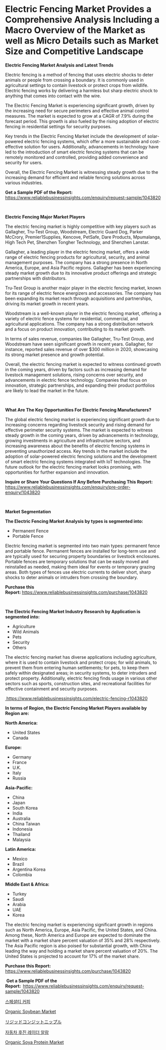 <p><h1>Electric Fencing Market Provides a Comprehensive Analysis Including a Macro Overview of the Market as well as Micro Details such as Market Size and Competitive Landscape</h1></p><p><strong>Electric Fencing Market Analysis and Latest Trends</strong></p>
<p><p>Electric fencing is a method of fencing that uses electric shocks to deter animals or people from crossing a boundary. It is commonly used in agricultural settings to contain livestock or protect crops from wildlife. Electric fencing works by delivering a harmless but sharp electric shock to anything that comes into contact with the wire.</p><p>The Electric Fencing Market is experiencing significant growth, driven by the increasing need for secure perimeters and effective animal control measures. The market is expected to grow at a CAGR of 7.9% during the forecast period. This growth is also fueled by the rising adoption of electric fencing in residential settings for security purposes.</p><p>Key trends in the Electric Fencing Market include the development of solar-powered electric fencing systems, which offer a more sustainable and cost-effective solution for users. Additionally, advancements in technology have led to the introduction of smart electric fencing systems that can be remotely monitored and controlled, providing added convenience and security for users.</p><p>Overall, the Electric Fencing Market is witnessing steady growth due to the increasing demand for efficient and reliable fencing solutions across various industries.</p></p>
<p><strong>Get a Sample PDF of the Report:&nbsp;</strong> <a href="https://www.reliablebusinessinsights.com/enquiry/request-sample/1043820">https://www.reliablebusinessinsights.com/enquiry/request-sample/1043820</a></p>
<p>&nbsp;</p>
<p><strong>Electric Fencing Major Market Players</strong></p>
<p><p>The electric fencing market is highly competitive with key players such as Gallagher, Tru-Test Group, Woodstream, Electric Guard Dog, Parker McCrory, Premier1Supplies, Kencove, PetSafe, Dare Products, Mpumalanga, High Tech Pet, Shenzhen Tongher Technology, and Shenzhen Lanstar.</p><p>Gallagher, a leading player in the electric fencing market, offers a wide range of electric fencing products for agricultural, security, and animal management purposes. The company has a strong presence in North America, Europe, and Asia Pacific regions. Gallagher has been experiencing steady market growth due to its innovative product offerings and strategic partnerships with distributors. </p><p>Tru-Test Group is another major player in the electric fencing market, known for its range of electric fence energizers and accessories. The company has been expanding its market reach through acquisitions and partnerships, driving its market growth in recent years.</p><p>Woodstream is a well-known player in the electric fencing market, offering a variety of electric fence systems for residential, commercial, and agricultural applications. The company has a strong distribution network and a focus on product innovation, contributing to its market growth.</p><p>In terms of sales revenue, companies like Gallagher, Tru-Test Group, and Woodstream have seen significant growth in recent years. Gallagher, for instance, reported sales revenue of over $300 million in 2020, showcasing its strong market presence and growth potential.</p><p>Overall, the electric fencing market is expected to witness continued growth in the coming years, driven by factors such as increasing demand for livestock management solutions, rising concerns over security, and advancements in electric fence technology. Companies that focus on innovation, strategic partnerships, and expanding their product portfolios are likely to lead the market in the future.</p></p>
<p>&nbsp;</p>
<p><strong>What Are The Key Opportunities For Electric Fencing Manufacturers?</strong></p>
<p><p>The global electric fencing market is experiencing significant growth due to increasing concerns regarding livestock security and rising demand for effective perimeter security systems. The market is expected to witness steady growth in the coming years, driven by advancements in technology, growing investments in agriculture and infrastructure sectors, and increasing awareness about the benefits of electric fencing systems in preventing unauthorized access. Key trends in the market include the adoption of solar-powered electric fencing solutions and the development of smart electric fencing systems integrated with IoT technologies. The future outlook for the electric fencing market looks promising, with opportunities for further expansion and innovation.</p></p>
<p><strong>Inquire or Share Your Questions If Any Before Purchasing This Report:</strong> <a href="https://www.reliablebusinessinsights.com/enquiry/pre-order-enquiry/1043820">https://www.reliablebusinessinsights.com/enquiry/pre-order-enquiry/1043820</a></p>
<p>&nbsp;</p>
<p><strong>Market Segmentation</strong></p>
<p><strong>The Electric Fencing Market Analysis by types is segmented into:</strong></p>
<p><ul><li>Permanent Fence</li><li>Portable Fence</li></ul></p>
<p><p>Electric fencing market is segmented into two main types: permanent fence and portable fence. Permanent fences are installed for long-term use and are typically used for securing property boundaries or livestock enclosures. Portable fences are temporary solutions that can be easily moved and reinstalled as needed, making them ideal for events or temporary grazing areas. Both types of fences use electric currents to deliver short, sharp shocks to deter animals or intruders from crossing the boundary.</p></p>
<p><strong>Purchase this Report:&nbsp;</strong><a href="https://www.reliablebusinessinsights.com/purchase/1043820">https://www.reliablebusinessinsights.com/purchase/1043820</a></p>
<p>&nbsp;</p>
<p><strong>The Electric Fencing Market Industry Research by Application is segmented into:</strong></p>
<p><ul><li>Agriculture</li><li>Wild Animals</li><li>Pets</li><li>Security</li><li>Others</li></ul></p>
<p><p>The electric fencing market has diverse applications including agriculture, where it is used to contain livestock and protect crops; for wild animals, to prevent them from entering human settlements; for pets, to keep them safely within designated areas; in security systems, to deter intruders and protect property. Additionally, electric fencing finds usage in various other sectors such as sports, construction sites, and recreational facilities for effective containment and security purposes.</p></p>
<p><a href="https://www.reliablebusinessinsights.com/electric-fencing-r1043820">&nbsp;https://www.reliablebusinessinsights.com/electric-fencing-r1043820</a></p>
<p><strong>In terms of Region, the Electric Fencing Market Players available by Region are:</strong></p>
<p>
    <p> <strong> North America: </strong>
        <ul>
            <li>United States</li>
            <li>Canada</li>
        </ul>
        </p> 
    <p> <strong> Europe: </strong>
        <ul>
            <li>Germany</li>
            <li>France</li>
            <li>U.K.</li>
            <li>Italy</li>
            <li>Russia</li>
        </ul>
        </p> 
    <p> <strong> Asia-Pacific: </strong>
        <ul>
            <li>China</li>
            <li>Japan</li>
            <li>South Korea</li>
            <li>India</li>
            <li>Australia</li>
            <li>China Taiwan</li>
            <li>Indonesia</li>
            <li>Thailand</li>
            <li>Malaysia</li>
        </ul>
        </p> 
    <p> <strong> Latin America: </strong>
        <ul>
            <li>Mexico</li>
            <li>Brazil</li>
            <li>Argentina Korea</li>
            <li>Colombia</li>
        </ul>
        </p> 
    <p> <strong> Middle East & Africa: </strong>
        <ul>
            <li>Turkey</li>
            <li>Saudi</li>
            <li>Arabia</li>
            <li>UAE</li>
            <li>Korea</li>
        </ul>
    </p>
    </p>
<p><p>The electric fencing market is experiencing significant growth in regions such as North America, Europe, Asia Pacific, the United States, and China. Among these, North America and Europe are expected to dominate the market with a market share percent valuation of 35% and 28% respectively. The Asia Pacific region is also poised for substantial growth, with China leading the way and holding a market share percent valuation of 20%. The United States is projected to account for 17% of the market share.</p></p>
<p><strong>Purchase this Report: </strong><a href="https://www.reliablebusinessinsights.com/purchase/1043820">https://www.reliablebusinessinsights.com/purchase/1043820</a></p>
<p>&nbsp;<strong>Get a Sample PDF of the Report:&nbsp;&nbsp;</strong><a href="https://www.reliablebusinessinsights.com/enquiry/request-sample/1043820">https://www.reliablebusinessinsights.com/enquiry/request-sample/1043820</a></p>
<p><strong></strong></p>
<p><p><a href="https://medium.com/@ayeunajepe_51784/2024%EB%85%84%EB%B6%80%ED%84%B0-2031%EB%85%84%EA%B9%8C%EC%A7%80%EC%9D%98-%ED%8A%B9%EB%B3%84%EC%BB%A4%ED%94%BC-%EC%8B%9C%EC%9E%A5-%EC%84%B1%EC%9E%A5-%EC%A0%84%EB%A7%9D-%EB%B0%8F-%EC%8B%9C%EC%9E%A5-%EB%8F%99%ED%96%A5-%EB%B6%84%EC%84%9D-%EC%9D%91%EC%9A%A9-%EB%B6%84%EC%95%BC-%EC%A7%80%EC%97%AD%EB%B3%84-%EC%A0%84%EB%A7%9D-%EB%B0%8F-%EC%88%98%EC%9D%B5-%EC%98%88%EC%B8%A1%EC%97%90%EC%84%9C-8-%EC%97%B0%ED%8F%89%EA%B7%A0-%EC%84%B1%EC%9E%A5%EB%A5%A0-cagr-%EB%A1%9C-%EC%A0%84%EB%A7%9D%EB%90%A9%EB%8B%88%EB%8B%A4-c15eaa7c8552">스페셜티 커피</a></p><p><a href="https://github.com/susanjprice2023/Market-Research-Report-List-1/blob/main/organic-soybean-market.md">Organic Soybean Market</a></p><p><a href="https://medium.com/@alexsania91/%E5%89%9B%E6%80%A7%E3%82%B3%E3%83%B3%E3%82%B8%E3%83%83%E3%83%88%E3%83%8B%E3%83%83%E3%83%97%E3%83%AB%E5%B8%82%E5%A0%B4%E8%A6%8F%E6%A8%A1%E3%81%AF-15-%E3%81%AE%E5%B9%B4%E5%B9%B3%E5%9D%87%E6%88%90%E9%95%B7%E7%8E%87%E3%81%A7%E6%88%90%E9%95%B7%E3%81%97%E3%81%A6%E3%81%8A%E3%82%8A-%E3%81%93%E3%81%AE%E3%83%AC%E3%83%9D%E3%83%BC%E3%83%88%E3%81%AF%E5%B8%82%E5%A0%B4%E3%82%BB%E3%82%B0%E3%83%A1%E3%83%B3%E3%83%86%E3%83%BC%E3%82%B7%E3%83%A7%E3%83%B3-%E6%88%90%E9%95%B7-%E3%81%8A%E3%82%88%E3%81%B32024%E5%B9%B4%E3%81%8B%E3%82%892031%E5%B9%B4%E3%81%BE%E3%81%A7%E3%81%AE%E4%BA%88%E6%B8%AC%E3%81%AB%E3%82%88%E3%82%8B%E5%88%86%E6%9E%90%E3%82%92%E3%82%AB%E3%83%90%E3%83%BC%E3%81%97%E3%81%A6%E3%81%84%E3%81%BE%E3%81%99-0c04c0f3d6c9">リジッドコンジットニップル</a></p><p><a href="https://github.com/ahmadrevanz10/Market-Research-Report-List-1/blob/main/3773244162879.md">자동차 후진 레이더 알람</a></p><p><a href="https://github.com/nancykennedykellievqfqt2/Market-Research-Report-List-3/blob/main/organic-soya-protein-market.md">Organic Soya Protein Market</a></p></p>
